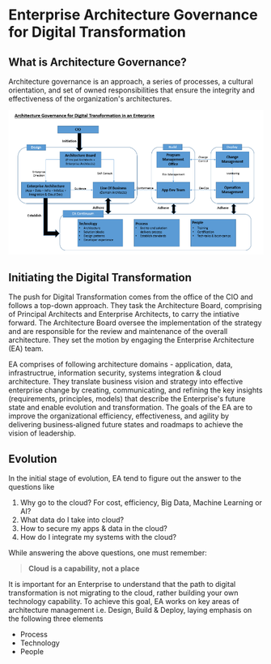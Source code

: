 # Enterprise Architecture Governance for Digital Transformation

## What is Architecture Governance?
Architecture governance is an approach, a series of processes, a cultural orientation, and set of owned responsibilities that ensure the integrity and effectiveness of the organization's architectures.

![Alt text](/images/ArchitectureGovernance.PNG)

## Initiating the Digital Transformation
The push for Digital Transformation comes from the office of the CIO and follows a top-down approach. They task the Architecture Board, comprising of Principal Architects and Enterprise Architects, to carry the intiative forward. The Architecture Board oversee the implementation of the strategy and are responsible for the review and maintenance of the overall architecture. They set the motion by engaging the Enterprise Architecture (EA) team.

EA comprises of following architecture domains - application, data, infrastructrue, information security, systems integration & cloud architecture. They translate business vision and strategy into effective enterprise change by creating, communicating, and refining the key insights (requirements, principles, models) that describe the Enterprise's future state and enable evolution and transformation. The goals of the EA are to improve the organizational efficiency, effectiveness, and agility by delivering business‐aligned future states and roadmaps to achieve the vision of leadership.

## Evolution
In the initial stage of evolution, EA tend to figure out the answer to the questions like 
1. Why go to the cloud? For cost, efficiency, Big Data, Machine Learning or AI?
2. What data do I take into cloud?
3. How to secure my apps & data in the cloud?
4. How do I integrate my systems with the cloud?

While answering the above questions, one must remember: 
> **Cloud is a capability, not a place**

It is important for an Enterprise to understand that the path to digital transformation is not migrating to the cloud, rather building your own technology capability. To achieve this goal, EA works on key areas of architecture management i.e. Design, Build & Deploy, laying emphasis on the following three elements
* Process
* Technology
* People
